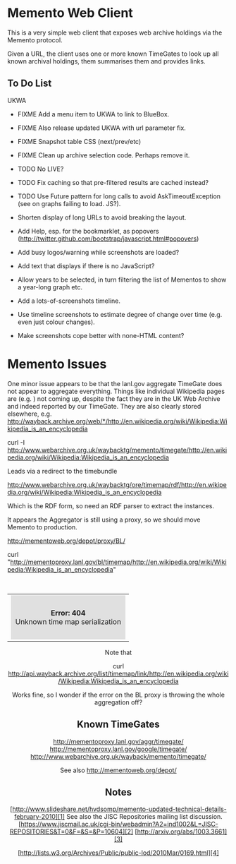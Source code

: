 Memento Web Client
==================

This is a very simple web client that exposes web archive holdings via the Memento protocol.

Given a URL, the client uses one or more known TimeGates to look up all known archival holdings, them summarises them and provides links.

To Do List
----------

UKWA
 * FIXME Add a menu item to UKWA to link to BlueBox.
 * FIXME Also release updated UKWA with url parameter fix.

 * FIXME Snapshot table CSS (next/prev/etc)
 * FIXME Clean up archive selection code. Perhaps remove it.

 * TODO No LIVE?
 * TODO Fix caching so that pre-filtered results are cached instead?
 * TODO Use Future pattern for long calls to avoid AskTimeoutException (see on graphs failing to load. JS?).
 * Shorten display of long URLs to avoid breaking the layout.
 * Add Help, esp. for the bookmarklet, as popovers (http://twitter.github.com/bootstrap/javascript.html#popovers)
 * Add busy logos/warning while screenshots are loaded?
 * Add text that displays if there is no JavaScript?

 * Allow years to be selected, in turn filtering the list of Mementos to show a year-long graph etc.
 * Add a lots-of-screenshots timeline.
 * Use timeline screenshots to estimate degree of change over time (e.g. even just colour changes).
 * Make screenshots cope better with none-HTML content?


Memento Issues
==============

One minor issue appears to be that the lanl.gov aggregate TimeGate does not appear to aggregate everything. Things like individual Wikipedia pages are (e.g. ) not coming up, despite the fact they are in the UK Web Archive and indeed reported by our TimeGate.  They are also clearly stored elsewhere, e.g. http://wayback.archive.org/web/*/http://en.wikipedia.org/wiki/Wikipedia:Wikipedia_is_an_encyclopedia

curl -I http://www.webarchive.org.uk/waybacktg/memento/timegate/http://en.wikipedia.org/wiki/Wikipedia:Wikipedia_is_an_encyclopedia

Leads via a redirect to the timebundle

http://www.webarchive.org.uk/waybacktg/ore/timemap/rdf/http://en.wikipedia.org/wiki/Wikipedia:Wikipedia_is_an_encyclopedia

Which is the RDF form, so need an RDF parser to extract the instances.

It appears the Aggregator is still using a proxy, so we should move Memento to production.

http://mementoweb.org/depot/proxy/BL/

curl "http://mementoproxy.lanl.gov/bl/timemap/http://en.wikipedia.org/wiki/Wikipedia:Wikipedia_is_an_encyclopedia"
<html><body><br/><center><table width='800px'><tr><td><div style='background-color: #e0e0e0; padding: 10px;'><br/><center><b>Error: 404</b></center>Unknown time map serialization<br/><br/></div></td></tr></table></body></html>


Note that 

curl  http://api.wayback.archive.org/list/timemap/link/http://en.wikipedia.org/wiki/Wikipedia:Wikipedia_is_an_encyclopedia

Works fine, so I wonder if the error on the BL proxy is throwing the whole aggregation off?


Known TimeGates
---------------
http://mementoproxy.lanl.gov/aggr/timegate/
http://mementoproxy.lanl.gov/google/timegate/
http://www.webarchive.org.uk/wayback/memento/timegate/

See also http://mementoweb.org/depot/

Notes
-----
[http://www.slideshare.net/hvdsomp/memento-updated-technical-details-february-2010][1] 
See also the JISC Repositories mailing list discussion.[https://www.jiscmail.ac.uk/cgi-bin/webadmin?A2=ind1002&L=JISC-REPOSITORIES&T=0&F=&S=&P=10604][2] 
[http://arxiv.org/abs/1003.3661][3] 

[http://lists.w3.org/Archives/Public/public-lod/2010Mar/0169.html][4] 


  [1]: http://www.slideshare.net/hvdsomp/memento-updated-technical-details-february-2010
  [2]: https://www.jiscmail.ac.uk/cgi-bin/webadmin?A2=ind1002&amp;L=JISC-REPOSITORIES&amp;T=0&amp;F=&amp;S=&amp;P=10604
  [3]: http://arxiv.org/abs/1003.3661
  [4]: http://lists.w3.org/Archives/Public/public-lod/2010Mar/0169.html


